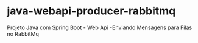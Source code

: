 # java-webapi-producer-rabbitmq
Projeto Java com Spring Boot - Web Api  -Enviando Mensagens para Filas no RabbitMq
